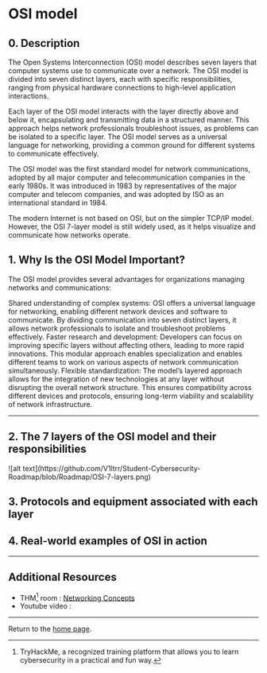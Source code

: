 <h1> OSI model </h1>
<h2 >  0. Description </h2>
The Open Systems Interconnection (OSI) model describes seven layers that computer systems use to communicate over a network. The OSI model is divided into seven distinct layers, each with specific responsibilities, ranging from physical hardware connections to high-level application interactions.

Each layer of the OSI model interacts with the layer directly above and below it, encapsulating and transmitting data in a structured manner. This approach helps network professionals troubleshoot issues, as problems can be isolated to a specific layer. The OSI model serves as a universal language for networking, providing a common ground for different systems to communicate effectively.

The OSI model was the first standard model for network communications, adopted by all major computer and telecommunication companies in the early 1980s. It was introduced in 1983 by representatives of the major computer and telecom companies, and was adopted by ISO as an international standard in 1984.

The modern Internet is not based on OSI, but on the simpler TCP/IP model. However, the OSI 7-layer model is still widely used, as it helps visualize and communicate how networks operate.

<h2 >  1. Why Is the OSI Model Important? </h2>
The OSI model provides several advantages for organizations managing networks and communications:

Shared understanding of complex systems: OSI offers a universal language for networking, enabling different network devices and software to communicate. By dividing communication into seven distinct layers, it allows network professionals to isolate and troubleshoot problems effectively.
Faster research and development: Developers can focus on improving specific layers without affecting others, leading to more rapid innovations. This modular approach enables specialization and enables different teams to work on various aspects of network communication simultaneously.
Flexible standardization: The model’s layered approach allows for the integration of new technologies at any layer without disrupting the overall network structure. This ensures compatibility across different devices and protocols, ensuring long-term viability and scalability of network infrastructure.

---

<h2 >  2. The 7 layers of the OSI model and their responsibilities </h2>
![alt text](https://github.com/V1ltrr/Student-Cybersecurity-Roadmap/blob/Roadmap/OSI-7-layers.png)

<h2 >  3. Protocols and equipment associated with each layer </h2>
<h2 >  4. Real-world examples of OSI in action </h2>



---

<h2 >  Additional Resources </h2>

- THM[^1] room : [Networking Concepts](https://tryhackme.com/room/networkingconcepts)
- Youtube video : 

---

Return to the [home page](https://github.com/V1ltrr/Student-Cybersecurity-Roadmap/blob/main/README.md).




[^1]: TryHackMe, a recognized training platform that allows you to learn cybersecurity in a practical and fun way.
